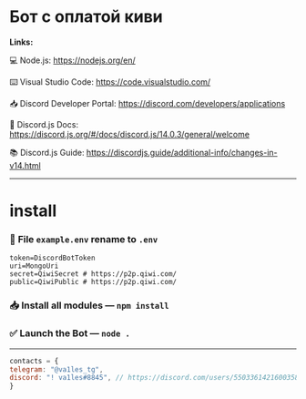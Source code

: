# Бот с оплатой киви

**Links:**

💻 Node.js: https://nodejs.org/en/<br>

⌨️ Visual Studio Code: https://code.visualstudio.com/

📥 Discord Developer Portal: https://discord.com/developers/applications

📑 Discord.js Docs: https://discord.js.org/#/docs/discord.js/14.0.3/general/welcome

📚 Discord.js Guide: https://discordjs.guide/additional-info/changes-in-v14.html

---
# install
### 📨 **File** `example.env` rename to `.env`
```Shell
token=DiscordBotToken
uri=MongoUri
secret=QiwiSecret # https://p2p.qiwi.com/
public=QiwiPublic # https://p2p.qiwi.com/
```

### 📥 Install all modules — `npm install`

### ✅ Launch the Bot — `node .`
---
```js
contacts = {
telegram: "@va1les_tg",
discord: "! va1les#8845", // https://discord.com/users/550336142160035840
}
```